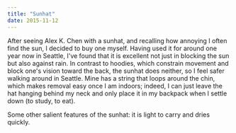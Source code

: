 ```yaml
---
title: "Sunhat"
date: 2015-11-12
---
```


After seeing Alex K. Chen with a sunhat, and recalling how annoying I often find the sun, I decided to buy one myself.
Having used it for around one year now in Seattle, I've found that it is excellent not just in blocking the sun but also against rain.
In contrast to hoodies, which constrain movement and block one's vision toward the back, the sunhat does neither, so I feel safer walking around in Seattle.
Mine has a string that loops around the chin, which makes removal easy once I am indoors; indeed, I can just leave the hat hanging behind my neck and only place it in my backpack when I settle down (to study, to eat).

Some other salient features of the sunhat: it is light to carry and dries quickly.
